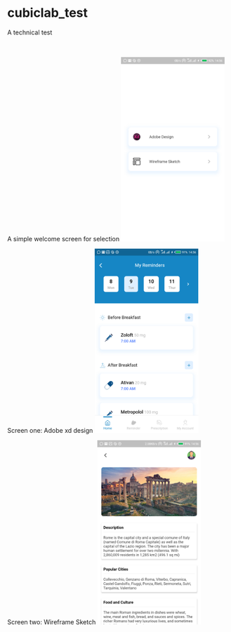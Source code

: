 # cubiclab_test

A technical test

<br/>
<br/>
A simple welcome screen for selection
<img src="images4/t1.png" height="420"/>

Screen one: Adobe xd design
<img src="images4/t2.png" height="420"/>

Screen two: Wireframe Sketch
<img src="images4/t3.png" height="420"/>
